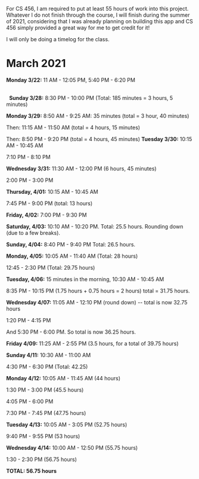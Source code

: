 For CS 456, I am required to put at least 55 hours of work into this project. Whatever I do not finish through the course, I will finish during the summer of 2021, considering that I was already planning on building this app and CS 456 simply provided a great way for me to get credit for it!

I will only be doing a timelog for the class. 

# March 2021
**Monday 3/22:** 11 AM - 12:05 PM, 5:40 PM - 6:20 PM

\
&nbsp;
**Sunday 3/28:** 8:30 PM - 10:00 PM (Total: 185 minutes = 3 hours, 5 minutes)

**Monday 3/29:** 8:50 AM - 9:25 AM: 35 minutes (total = 3 hour, 40 minutes)

Then: 11:15 AM - 11:50 AM (total = 4 hours, 15 minutes)

Then: 8:50 PM - 9:20 PM (total = 4 hours, 45 minutes)
**Tuesday 3/30:** 10:15 AM - 10:45 AM

7:10 PM - 8:10 PM

**Wednesday 3/31:** 11:30 AM - 12:00 PM (6 hours, 45 minutes)

2:00 PM - 3:00 PM

**Thursday, 4/01:** 10:15 AM - 10:45 AM

7:45 PM - 9:00 PM (total: 13 hours)

**Friday, 4/02:** 7:00 PM - 9:30 PM

**Saturday, 4/03:** 10:10 AM - 10:20 PM. Total: 25.5 hours. Rounding down (due to a few breaks).

**Sunday, 4/04:** 8:40 PM - 9:40 PM Total: 26.5 hours.

**Monday, 4/05:** 10:05 AM - 11:40 AM (Total: 28 hours)

12:45 - 2:30 PM (Total: 29.75 hours) 

**Tuesday, 4/06:** 15 minutes in the morning, 10:30 AM - 10:45 AM

8:35 PM - 10:15 PM (1.75 hours + 0.75 hours = 2 hours) total = 31.75 hours. 

**Wednesday 4/07:** 11:05 AM - 12:10 PM (round down) -- total is now 32.75 hours

1:20 PM - 4:15 PM

And 5:30 PM - 6:00 PM. So total is now 36.25 hours. 

**Friday 4/09:** 11:25 AM - 2:55 PM (3.5 hours, for a total of 39.75 hours)

**Sunday 4/11:** 10:30 AM - 11:00 AM

4:30 PM - 6:30 PM (Total: 42.25)

**Monday 4/12:** 10:05 AM - 11:45 AM (44 hours)

1:30 PM - 3:00 PM (45.5 hours)

4:05 PM - 6:00 PM

7:30 PM - 7:45 PM (47.75 hours)

**Tuesday 4/13:** 10:05 AM - 3:05 PM (52.75 hours)

9:40 PM - 9:55 PM (53 hours)

**Wednesday 4/14:** 10:00 AM - 12:50 PM (55.75 hours)

1:30 - 2:30 PM (56.75 hours)

**TOTAL: 56.75 hours**
